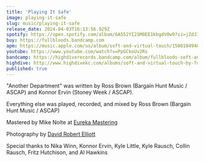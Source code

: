 ```yaml
---
title: 'Playing It Safe'
image: playing-it-safe
slug: music/playing-it-safe
release_date: 2024-04-03T16:13:56.929Z
spotify: https://open.spotify.com/album/6A552YI2SM0EE1kbgdV0w9?si=jZdJ3f3BRZOg-LoznnilAQ
buy: https://fullbloods.bandcamp.com
apm: https://music.apple.com/us/album/soft-and-virtual-touch/1500104940
youtube: https://www.youtube.com/watch?v=PpGCkoUv2Rs
bandcamp: https://highdiverecords.bandcamp.com/album/fullbloods-soft-and-virtual-touch
highdive: http://www.highdivekc.com/albums/soft-and-virtual-touch-by-fullbloods/
published: true
---
```


"Another Department" was written by Ross Brown (Bargain Hunt Music / ASCAP) and Konnor Ervin (Stoney Week / ASCAP).

Everything else was played, recorded, and mixed by Ross Brown (Bargain Hunt Music / ASCAP)

Mastered by Mike Nolte at [Eureka Mastering](http://eurekamastering.com)

Photography by [David Robert Elliott](https://davidrobertelliott.com)

Special thanks to Nika Winn, Konnor Ervin, Kyle Little, Kyle Rausch, Collin Rausch, Fritz Hutchison, and Al Hawkins
